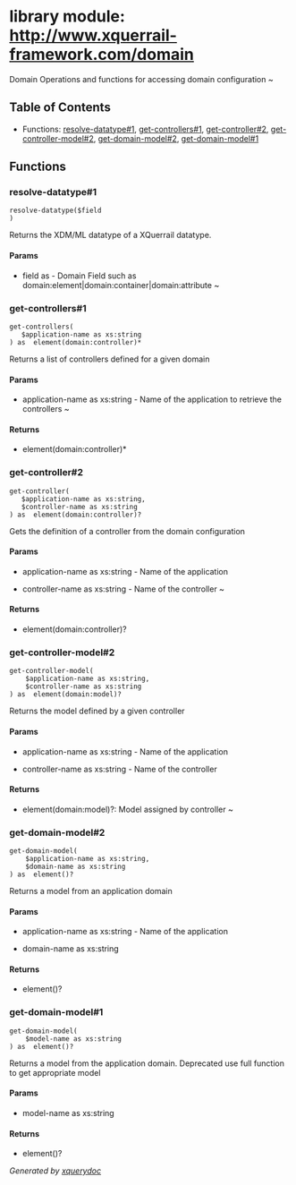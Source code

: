 # library module: http://www.xquerrail-framework.com/domain
  Domain Operations and functions for accessing domain configuration  ~



## Table of Contents

* Functions: [resolve-datatype\#1](#func_resolve-datatype_1), [get-controllers\#1](#func_get-controllers_1), [get-controller\#2](#func_get-controller_2), [get-controller-model\#2](#func_get-controller-model_2), [get-domain-model\#2](#func_get-domain-model_2), [get-domain-model\#1](#func_get-domain-model_1)


## Functions

### <a name="func_resolve-datatype_1"/> resolve-datatype\#1
```xquery
resolve-datatype($field
)
```
  Returns the XDM/ML datatype of a XQuerrail datatype.  


#### Params

* field as  - Domain Field such as domain:element|domain:container|domain:attribute ~


### <a name="func_get-controllers_1"/> get-controllers\#1
```xquery
get-controllers(
   $application-name as xs:string
) as  element(domain:controller)*
```
  Returns a list of controllers defined for a given domain  


#### Params

* application-name as  xs:string - Name of the application to retrieve the controllers ~


#### Returns
*  element(domain:controller)\*

### <a name="func_get-controller_2"/> get-controller\#2
```xquery
get-controller(
   $application-name as xs:string,
   $controller-name as xs:string
) as  element(domain:controller)?
```
  Gets the definition of a controller from the domain configuration  


#### Params

* application-name as  xs:string - Name of the application

* controller-name as  xs:string - Name of the controller ~


#### Returns
*  element(domain:controller)?

### <a name="func_get-controller-model_2"/> get-controller-model\#2
```xquery
get-controller-model(
    $application-name as xs:string, 
    $controller-name as xs:string
) as  element(domain:model)?
```
  Returns the model defined by a given controller  


#### Params

* application-name as  xs:string - Name of the application

* controller-name as  xs:string - Name of the controller


#### Returns
*  element(domain:model)?: Model assigned by controller ~

### <a name="func_get-domain-model_2"/> get-domain-model\#2
```xquery
get-domain-model(
    $application-name as xs:string,
    $domain-name as xs:string
) as  element()?
```
  Returns a model from an application domain  


#### Params

* application-name as  xs:string - Name of the application

* domain-name as  xs:string


#### Returns
*  element()?

### <a name="func_get-domain-model_1"/> get-domain-model\#1
```xquery
get-domain-model(
    $model-name as xs:string
) as  element()?
```
  Returns a model from the application domain.  Deprecated use full function to get appropriate model  


#### Params

* model-name as  xs:string


#### Returns
*  element()?





*Generated by [xquerydoc](https://github.com/xquery/xquerydoc)*
